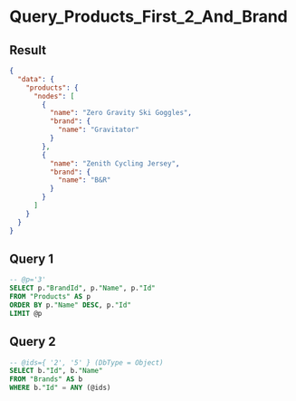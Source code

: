 # Query_Products_First_2_And_Brand

## Result

```json
{
  "data": {
    "products": {
      "nodes": [
        {
          "name": "Zero Gravity Ski Goggles",
          "brand": {
            "name": "Gravitator"
          }
        },
        {
          "name": "Zenith Cycling Jersey",
          "brand": {
            "name": "B&R"
          }
        }
      ]
    }
  }
}
```

## Query 1

```sql
-- @p='3'
SELECT p."BrandId", p."Name", p."Id"
FROM "Products" AS p
ORDER BY p."Name" DESC, p."Id"
LIMIT @p
```

## Query 2

```sql
-- @ids={ '2', '5' } (DbType = Object)
SELECT b."Id", b."Name"
FROM "Brands" AS b
WHERE b."Id" = ANY (@ids)
```

